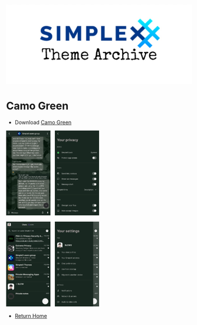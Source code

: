 <img src="../resources/SxC_themeBanner.jpg">

# Camo Green

* Download [Camo Green](../themes/SxC_camoGreen.theme)

<img src="../screenshots/SxC_camoGreen01.jpg" width="120">&nbsp;&nbsp;&nbsp;<img src="../screenshots/SxC_camoGreen02.jpg" width="120">

<img src="../screenshots/SxC_camoGreen03.jpg" width="120">&nbsp;&nbsp;&nbsp;<img src="../screenshots/SxC_camoGreen04.jpg" width="120">

* [Return Home](../)
